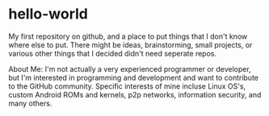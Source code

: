 # hello-world
My first repository on github, and a place to put things that I don't know where else to put. There might be ideas, brainstorming, small projects, or various other things that I decided didn't need seperate repos.

About Me:
I'm not actually a very experienced programmer or developer, but I'm interested in programming and development and want to contribute to the GitHub community. Specific interests of mine incluse Linux OS's, custom Android ROMs and kernels, p2p networks, information security, and many others.
